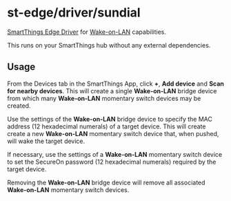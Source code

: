# st-edge/driver/sundial

[SmartThings Edge Driver](https://community.smartthings.com/t/preview-smartthings-managed-edge-device-drivers)
for
[Wake-on-LAN](https://en.wikipedia.org/wiki/Wake-on-LAN)
capabilities.

This runs on your SmartThings hub without any external dependencies.

## Usage

From the Devices tab in the SmartThings App, click **+**, **Add device** and **Scan for nearby devices**.
This will create a single
**Wake-on-LAN** bridge device
from which many
**Wake-on-LAN** momentary switch devices
may be created.

Use the settings of the
**Wake-on-LAN** bridge device
to specify the MAC address (12 hexadecimal numerals) of a target device.
This will create create a new
**Wake-on-LAN** momentary switch device
that, when pushed, will wake the target device.

If necessary, use the settings of a
**Wake-on-LAN** momentary switch device
to set the SecureOn password (12 hexadecimal numerals) required by the target device.

Removing the
**Wake-on-LAN** bridge device
will remove all associated
**Wake-on-LAN** momentary switch devices.
